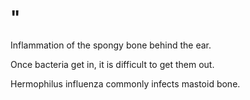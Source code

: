 # "

Inflammation of the spongy bone behind the ear.

Once bacteria get in, it is difficult to get them out.

Hermophilus influenza commonly infects mastoid bone.
